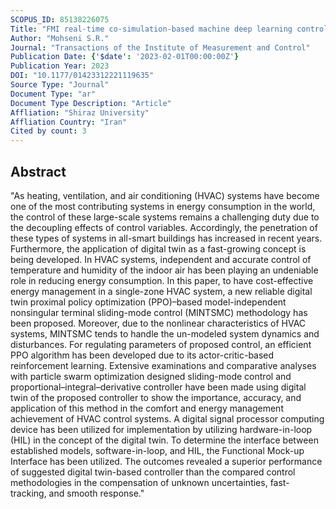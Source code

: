 ```yaml
---
SCOPUS_ID: 85138226075
Title: "FMI real-time co-simulation-based machine deep learning control of HVAC systems in smart buildings: Digital-twins technology"
Author: "Mohseni S.R."
Journal: "Transactions of the Institute of Measurement and Control"
Publication Date: {'$date': '2023-02-01T00:00:00Z'}
Publication Year: 2023
DOI: "10.1177/01423312221119635"
Source Type: "Journal"
Document Type: "ar"
Document Type Description: "Article"
Affliation: "Shiraz University"
Affliation Country: "Iran"
Cited by count: 3
---
```


## Abstract
"As heating, ventilation, and air conditioning (HVAC) systems have become one of the most contributing systems in energy consumption in the world, the control of these large-scale systems remains a challenging duty due to the decoupling effects of control variables. Accordingly, the penetration of these types of systems in all-smart buildings has increased in recent years. Furthermore, the application of digital twin as a fast-growing concept is being developed. In HVAC systems, independent and accurate control of temperature and humidity of the indoor air has been playing an undeniable role in reducing energy consumption. In this paper, to have cost-effective energy management in a single-zone HVAC system, a new reliable digital twin proximal policy optimization (PPO)–based model-independent nonsingular terminal sliding-mode control (MINTSMC) methodology has been proposed. Moreover, due to the nonlinear characteristics of HVAC systems, MINTSMC tends to handle the un-modeled system dynamics and disturbances. For regulating parameters of proposed control, an efficient PPO algorithm has been developed due to its actor-critic-based reinforcement learning. Extensive examinations and comparative analyses with particle swarm optimization designed sliding-mode control and proportional–integral–derivative controller have been made using digital twin of the proposed controller to show the importance, accuracy, and application of this method in the comfort and energy management achievement of HVAC control systems. A digital signal processor computing device has been utilized for implementation by utilizing hardware-in-loop (HIL) in the concept of the digital twin. To determine the interface between established models, software-in-loop, and HIL, the Functional Mock-up Interface has been utilized. The outcomes revealed a superior performance of suggested digital twin-based controller than the compared control methodologies in the compensation of unknown uncertainties, fast-tracking, and smooth response."
